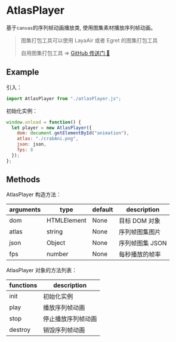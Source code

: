 # AtlasPlayer

基于`canvas`的序列帧动画播放类, 使用图集素材播放序列帧动画。

> 图集打包工具可以使用 LayaAir 或者 Egret 的图集打包工具
>
> 自用图集打包工具 => [GitHub 传送门 🚪](https://github.com/zenoslin/atlas-electron)

## Example

引入：

```js
import AtlasPlayer from "./atlasPlayer.js";
```

初始化实例：

```js
window.onload = function() {
  let player = new AtlasPlayer({
    dom: document.getElementById("animation"),
    atlas: "./crabAni.png",
    json: json,
    fps: 8
  });
};
```

## Methods

AtlasPlayer 构造方法：

| arguments | type        | default | description     |
| --------- | ----------- | ------- | --------------- |
| dom       | HTMLElement | None    | 目标 DOM 对象   |
| atlas     | string      | None    | 序列帧图集图片  |
| json      | Object      | None    | 序列帧图集 JSON |
| fps       | number      | None    | 每秒播放的帧率  |

AtlasPlayer 对象的方法列表：

| functions | description        |
| --------- | ------------------ |
| init      | 初始化实例         |
| play      | 播放序列帧动画     |
| stop      | 停止播放序列帧动画 |
| destroy   | 销毁序列帧动画     |
